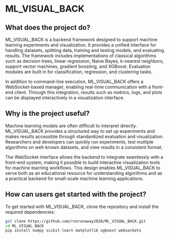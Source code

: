 # ML_VISUAL_BACK

## What does the project do?

ML_VISUAL_BACK is a backend framework designed to support machine learning experiments and visualization. It provides a unified interface for handling datasets, splitting data, training and testing models, and evaluating results. The framework includes implementations of classical algorithms such as decision trees, linear regression, Naive Bayes, k-nearest neighbors, support vector machines, gradient boosting, and XGBoost. Evaluation modules are built in for classification, regression, and clustering tasks.  

In addition to command-line execution, ML_VISUAL_BACK offers a WebSocket-based manager, enabling real-time communication with a front-end client. Through this integration, results such as metrics, logs, and plots can be displayed interactively in a visualization interface.

## Why is the project useful?

Machine learning models are often difficult to interpret directly. ML_VISUAL_BACK provides a structured way to set up experiments and makes results accessible through standardized evaluation and visualization. Researchers and developers can quickly run experiments, test multiple algorithms on well-known datasets, and view results in a consistent format.  

The WebSocket interface allows the backend to integrate seamlessly with a front-end system, making it possible to build interactive visualization tools for machine learning workflows. This design enables ML_VISUAL_BACK to serve both as an educational resource for understanding algorithms and as a practical backend for small-scale machine learning applications.

## How can users get started with the project?

To get started with ML_VISUAL_BACK, clone the repository and install the required dependencies:

```bash
git clone https://github.com/runrunaway2020/ML_VISUAL_BACK.git
cd ML_VISUAL_BACK
pip install numpy scikit-learn matplotlib xgboost websockets
